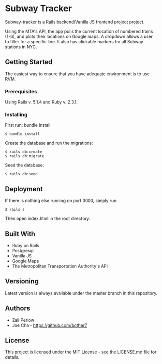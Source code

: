# Subway Tracker

Subway-tracker is a Rails backend/Vanilla JS frontend project project.

Using the MTA's API, the app pulls the current location of numbered trains (1-6), and plots their locations on Google maps. A dropdown allows a user to filter for a specific line. It also has clickable markers for all Subway stations in NYC.

## Getting Started

The easiest way to ensure that you have adequate environment is to use RVM.

### Prerequisites

Using Rails v. 5.1.4 and  Ruby v. 2.3.1. 


### Installing

First run: bundle install

```
$ bundle install
```

Create the database and run the migrations: 

```
$ rails db:create
$ rails db:migrate
```

Seed the database:

```
$ rails db:seed
```

## Deployment

If there is nothing else running on port 3000, simply run:
```
$ rails s
```

Then open index.html in the root directory.


## Built With

* Ruby on Rails
* Postgresql
* Vanilla JS
* Google Maps
* The Metropolitan Transportation Authority's API

## Versioning

Latest version is always available under the master branch in this repository. 

## Authors

* Zali Perlow
* Joe Cha - https://github.com/bother7

## License

This project is licensed under the MIT License - see the [LICENSE.md](LICENSE.md) file for details.
